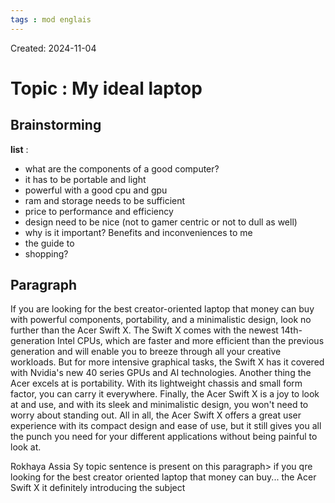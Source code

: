 ```yaml
---
tags : mod englais
---
```

Created: 2024-11-04

# Topic : **My ideal laptop**
## Brainstorming

**list** : 
- what are the components of a good computer?
- it has to be portable and light
- powerful with a good cpu and gpu
-  ram and storage needs to be sufficient
- price to performance and efficiency
- design need to be nice (not to gamer centric or not to dull as well)
- why is it important? Benefits and inconveniences to me
- the guide to
- shopping?

## Paragraph

If you are looking for the best creator-oriented laptop that money can buy with powerful components, portability, and a minimalistic design, look no further than the Acer Swift X. The Swift X comes with the newest 14th-generation Intel CPUs, which are faster and more efficient than the previous generation and will enable you to breeze through all your creative workloads. But for more intensive graphical tasks, the Swift X has it covered with Nvidia's new 40 series GPUs and AI technologies. Another thing the Acer excels at is portability. With its lightweight chassis and small form factor, you can carry it everywhere. Finally, the Acer Swift X is a joy to look at and use, and with its sleek and minimalistic design, you won't need to worry about standing out. All in all, the Acer Swift X offers a great user experience with its compact design and ease of use, but it still gives you all the punch you need for your different applications without being painful to look at.


Rokhaya Assia Sy 
topic sentence is present on this paragraph> if you qre looking for the best creator oriented laptop that money can buy... the Acer Swift X it definitely introducing the subject 
